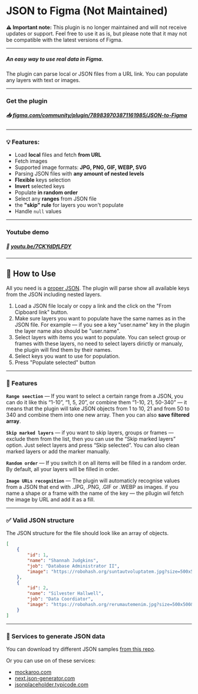 # JSON to Figma (Not Maintained)

**⚠️ Important note:** This plugin is no longer maintained and will not receive updates or support. Feel free to use it as is, but please note that it may not be compatible with the latest versions of Figma.

---

##### An easy way to use real data in Figma.

The plugin can parse local or JSON files from a URL link. You can populate any layers with text or images.

---

### Get the plugin

##### 📥 [figma.com/community/plugin/789839703871161985/JSON-to-Figma](https://www.figma.com/community/plugin/789839703871161985/JSON-to-Figma)

---

### 💡 Features:

-   Load **local** files and fetch **from URL**
-   Fetch images
-   Supported image formats: **JPG, PNG, GIF, WEBP, SVG**
-   Parsing JSON files with **any amount of nested levels**
-   **Flexible** keys selection
-   **Invert** selected keys
-   Populate **in random order**
-   Select any **ranges** from JSON file
-   the **"skip" rule** for layers you won't populate
-   Handle `null` values

---

### Youtube demo

##### 🎥 [youtu.be/7CKYdDfLFDY](https://youtu.be/J9Hu2hNSWvE)

---

## 🚀 How to Use

All you need is a [proper JSON](#-valid-json-structure). The plugin will parse show all available keys from the JSON including nested layers.

1. Load a JSON file localy or copy a link and the click on the "From Cipboard link" button.
2. Make sure layers you want to populate have the same names as in the JSON file. For example — if you see a key "user.name" key in the plugin the layer name also should be "user.name".
3. Select layers with items you want to populate. You can select group or frames with these layers, no need to select layers dirictly or manualy, the plugin will find them by their names.
4. Select keys you want to use for population.
5. Press "Populate selected" button

---

### 🤘 Features

**`Range seection`** — If you want to select a certain range from a JSON, you can do it like this “1-10”, “1, 5, 20”, or combine them “1-10, 21, 50-340” — it means that the plugin will take JSON objects from 1 to 10, 21 and from 50 to 340 and combine them into one new array. Then you can also **save filtered array**.

**`Skip marked layers`** — if you want to skip layers, groups or frames — exclude them from the list, then you can use the “Skip marked layers” option. Just select layers and press “Skip selected”. You can also clean marked layers or add the marker manually.

**`Random order`** — If you switch it on all items will be filled in a random order. By default, all your layers will be filled in order.

**`Image URLs recognition`** — The plugin will automaticly recognise values from a JSON that end with .JPG, .PNG, .GIF or .WEBP as images. if you name a shape or a frame with the name of the key — the pllugin wil fetch the image by URL and add it as a fill.

---

### ✅ Valid JSON structure

The JSON structure for the file should look like an array of objects.

```json
[
    {
        "id": 1,
        "name": "Shannah Judgkins",
        "job": "Database Administrator II",
        "image": "https://robohash.org/suntautvoluptatem.jpg?size=500x500&set=set1"
    },
    {
        "id": 2,
        "name": "Silvester Hallwell",
        "job": "Data Coordiator",
        "image": "https://robohash.org/rerumautemenim.jpg?size=500x500&set=set1"
    }
]
```

---

### 📓 Services to generate JSON data

You can download try different JSON samples [from this repo](https://github.com/PavelLaptev/JSON-to-Figma-2.0-React/tree/master/json-test-files).

Or you can use on of these services:

-   [mockaroo.com](https://www.mockaroo.com/)
-   [next.json-generator.com](https://next.json-generator.com/EyLps-PPO?fbclid=IwAR0WGNKJMclqcS6qwRHj-NXOyF52BjQYJp9osgeWRmN2iCGZ47awnDDLhmI)
-   [jsonplaceholder.typicode.com](https://jsonplaceholder.typicode.com/)

